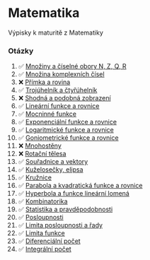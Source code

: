 # Matematika

Výpisky k maturitě z Matematiky

### Otázky

<!-- prettier-ignore -->
1.  :white_check_mark: [Množiny a číselné obory N, Z, Q, R](./pages/1/_.md)
2.  :white_check_mark: [Množina komplexních čísel](./pages/2/_.md)
3.  :x: [Přímka a rovina](./pages/3/_.md)
4.  :white_check_mark: [Trojúhelník a čtyřúhelník](./pages/4/_.md)
5.  :x: [Shodná a podobná zobrazení](./pages/5/_.md)
6.  :white_check_mark: [Lineární funkce a rovnice](./pages/6/_.md)
7.  :white_check_mark: [Mocninné funkce](./pages/7/_.md)
8.  :white_check_mark: [Exponenciální funkce a rovnice](./pages/8/_.md)
9.  :white_check_mark: [Logaritmické funkce a rovnice](./pages/9/_.md)
10. :white_check_mark: [Goniometrické funkce a rovnice](./pages/10/_.md)
11. :x: [Mnohostěny](./pages/11/_.md)
12. :x: [Rotační tělesa](./pages/12/_.md)
13. :white_check_mark: [Souřadnice a vektory](./pages/13/_.md)
14. :white_check_mark: [Kuželosečky, elipsa](./pages/14/_.md)
15. :white_check_mark: [Kružnice](./pages/15/_.md)
16. :white_check_mark: [Parabola a kvadratická funkce a rovnice](./pages/16/_.md)
17. :white_check_mark: [Hyperbola a funkce lineární lomená](./pages/17/_.md)
18. :white_check_mark: [Kombinatorika](./pages/18/_.md)
19. :white_check_mark: [Statistika a pravděpodobnosti](./pages/19/_.md)
20. :white_check_mark: [Posloupnosti](./pages/20/_.md)
21. :white_check_mark: [Limita posloupnosti a řady](./pages/21/_.md)
22. :white_check_mark: [Limita funkce](./pages/22/_.md)
23. :white_check_mark: [Diferenciální počet](./pages/23/_.md)
24. :white_check_mark: [Integrální počet](./pages/24/_.md)
